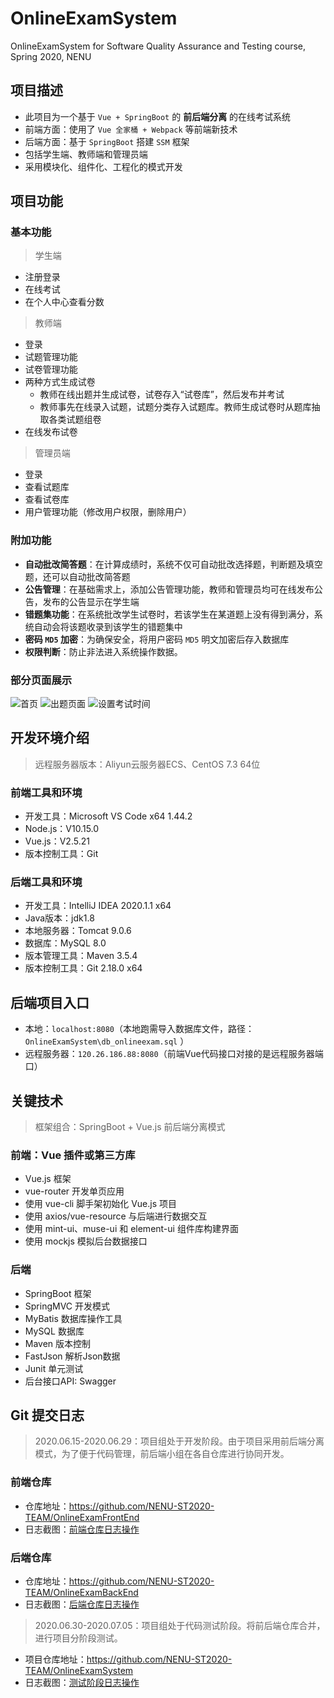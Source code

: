 # OnlineExamSystem
OnlineExamSystem for Software Quality Assurance and Testing course, Spring 2020, NENU 

## 项目描述
- 此项目为一个基于 `Vue + SpringBoot` 的 **前后端分离** 的在线考试系统
- 前端方面：使用了 `Vue 全家桶 + Webpack` 等前端新技术 
- 后端方面：基于 `SpringBoot` 搭建 `SSM` 框架
- 包括学生端、教师端和管理员端 
- 采用模块化、组件化、工程化的模式开发 

## 项目功能
### 基本功能
>学生端
- 注册登录
- 在线考试
- 在个人中心查看分数
>教师端

- 登录
- 试题管理功能
- 试卷管理功能
- 两种方式生成试卷
    - 教师在线出题并生成试卷，试卷存入“试卷库”，然后发布并考试
    - 教师事先在线录入试题，试题分类存入试题库。教师生成试卷时从题库抽取各类试题组卷
- 在线发布试卷
>管理员端
- 登录
- 查看试题库
- 查看试卷库
- 用户管理功能（修改用户权限，删除用户）

### 附加功能
- **自动批改简答题**：在计算成绩时，系统不仅可自动批改选择题，判断题及填空题，还可以自动批改简答题
- **公告管理**：在基础需求上，添加公告管理功能，教师和管理员均可在线发布公告，发布的公告显示在学生端
- **错题集功能**：在系统批改学生试卷时，若该学生在某道题上没有得到满分，系统自动会将该题收录到该学生的错题集中
- **密码 `MD5` 加密**：为确保安全，将用户密码 `MD5` 明文加密后存入数据库
- **权限判断**：防止非法进入系统操作数据。

### 部分页面展示
![首页](https://cdn.jsdelivr.net/gh/leungll/ImgHosting/img/页面1.png)
![出题页面](https://cdn.jsdelivr.net/gh/leungll/ImgHosting/img/页面5.png)
![设置考试时间](https://cdn.jsdelivr.net/gh/leungll/ImgHosting/img/页面7.png)

## 开发环境介绍
>远程服务器版本：Aliyun云服务器ECS、CentOS 7.3 64位

### 前端工具和环境
- 开发工具：Microsoft VS Code x64 1.44.2
- Node.js：V10.15.0
- Vue.js：V2.5.21
- 版本控制工具：Git

### 后端工具和环境
- 开发工具：IntelliJ IDEA 2020.1.1 x64
- Java版本：jdk1.8
- 本地服务器：Tomcat 9.0.6
- 数据库：MySQL 8.0
- 版本管理工具：Maven 3.5.4
- 版本控制工具：Git 2.18.0 x64

## 后端项目入口
- 本地：`localhost:8080`（本地跑需导入数据库文件，路径：`OnlineExamSystem\db_onlineexam.sql` ）
- 远程服务器：`120.26.186.88:8080`（前端Vue代码接口对接的是远程服务器端口）

## 关键技术
>框架组合：SpringBoot + Vue.js 前后端分离模式

### 前端：Vue 插件或第三方库
- Vue.js 框架
- vue-router 开发单页应用 
- 使用 vue-cli 脚手架初始化 Vue.js 项目
- 使用 axios/vue-resource 与后端进行数据交互
- 使用 mint-ui、muse-ui 和 element-ui 组件库构建界面
- 使用 mockjs 模拟后台数据接口 

### 后端
- SpringBoot 框架
- SpringMVC 开发模式
- MyBatis 数据库操作工具
- MySQL 数据库
- Maven 版本控制
- FastJson 解析Json数据
- Junit 单元测试
- 后台接口API: Swagger

## Git 提交日志
>2020.06.15-2020.06.29：项目组处于开发阶段。由于项目采用前后端分离模式，为了便于代码管理，前后端小组在各自仓库进行协同开发。

### 前端仓库
- 仓库地址：https://github.com/NENU-ST2020-TEAM/OnlineExamFrontEnd
- 日志截图：[前端仓库日志操作](https://cdn.jsdelivr.net/gh/leungll/ImgHosting/img/1.jpg)

### 后端仓库
- 仓库地址：https://github.com/NENU-ST2020-TEAM/OnlineExamBackEnd
- 日志截图：[后端仓库日志操作](https://cdn.jsdelivr.net/gh/leungll/ImgHosting/img/2.jpg)

>2020.06.30-2020.07.05：项目组处于代码测试阶段。将前后端仓库合并，进行项目分阶段测试。
- 项目仓库地址：https://github.com/NENU-ST2020-TEAM/OnlineExamSystem
- 日志截图：[测试阶段日志操作](https://cdn.jsdelivr.net/gh/leungll/ImgHosting/img/测试阶段日志操作.jpg)